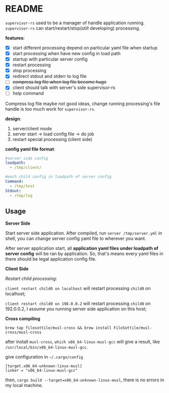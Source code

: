 # README #

`supervisor-rs` used to be a manager of handle application running. `supervisor-rs` can start/restart/stop(still developing) processing.

**features**:

- [x] start different processing depend on particular yaml file when startup
- [x] start processing when have new config in load path
- [x] startup with particular server config
- [x] restart processing
- [x] stop processing
- [x] redirect stdout and stderr to log file
- [ ] ~~compress log file when log file become huge~~
- [x] client should talk with server's side supervisor-rs
- [ ] help command

Compress log file maybe not good ideas, change running processing's file handle is too much work for `supervisor-rs`. 


**design**:

1. server/client mode
2. server start -> load config file -> do job
3. restart special processing (client side)

**config yaml file format**:

```yaml
#server side config
loadpath:
  - /tmp/client/
```

```yaml
#each child config in loadpath of server config
Command:
  - /tmp/test
Stdout:
  - /tmp/log
```

## Usage ##

**Server Side**

Start server side application. After compiled, run `server /tmp/server.yml` in shell, you can change server config yaml file to wherever you want. 


After server application start, all **application yaml files under loadpath of server config** will be ran by application. So, that's means every yaml files in there should be legal application config file.


**Client Side**

*Restart child processing*:

`client restart child0 on localhost` will restart processing `child0` on localhost;

`client restart child0 on 198.0.0.2` will restart processing `child0` on 192.0.0.2, I assume you running server side application on this host;

**Cross compiling**

`brew tap filosottile/musl-cross && brew install FiloSottile/musl-cross/musl-cross`

after install `musl-cross`, `which x86_64-linux-musl-gcc` will give a result, like `/usr/local/bin/x86_64-linux-musl-gcc`.

give configuration in `~/.cargo/config`

```
[target.x86_64-unknown-linux-musl]
linker = "x86_64-linux-musl-gcc"
```

then, `cargo build --target=x86_64-unknown-linux-musl`, there is no errors in my local machine.
